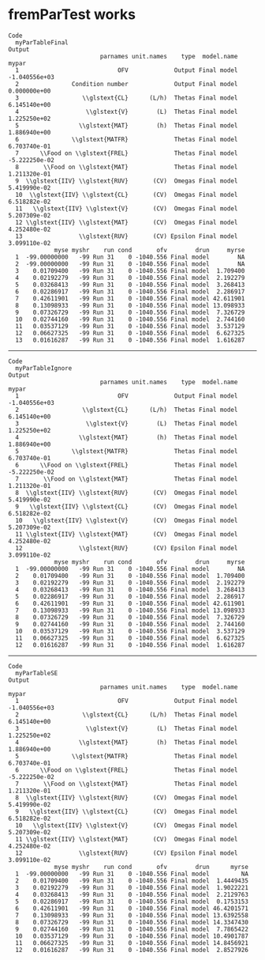 # fremParTest works

    Code
      myParTableFinal
    Output
                              parnames unit.names    type  model.name         mypar
      1                            OFV             Output Final model -1.040556e+03
      2               Condition number             Output Final model  0.000000e+00
      3                  \\glstext{CL}      (L/h)  Thetas Final model  6.145140e+00
      4                   \\glstext{V}        (L)  Thetas Final model  1.225250e+02
      5                 \\glstext{MAT}        (h)  Thetas Final model  1.886940e+00
      6               \\glstext{MATFR}             Thetas Final model  6.703740e-01
      7      \\Food on \\glstext{FREL}             Thetas Final model -5.222250e-02
      8       \\Food on \\glstext{MAT}             Thetas Final model  1.211320e-01
      9  \\glstext{IIV} \\glstext{RUV}       (CV)  Omegas Final model  5.419990e-02
      10  \\glstext{IIV} \\glstext{CL}       (CV)  Omegas Final model  6.518282e-02
      11   \\glstext{IIV} \\glstext{V}       (CV)  Omegas Final model  5.207309e-02
      12 \\glstext{IIV} \\glstext{MAT}       (CV)  Omegas Final model  4.252480e-02
      13                \\glstext{RUV}       (CV) Epsilon Final model  3.099110e-02
                 myse myshr    run cond       ofv        drun     myrse
      1  -99.00000000   -99 Run 31    0 -1040.556 Final model        NA
      2  -99.00000000   -99 Run 31    0 -1040.556 Final model        NA
      3    0.01709400   -99 Run 31    0 -1040.556 Final model  1.709400
      4    0.02192279   -99 Run 31    0 -1040.556 Final model  2.192279
      5    0.03268413   -99 Run 31    0 -1040.556 Final model  3.268413
      6    0.02286917   -99 Run 31    0 -1040.556 Final model  2.286917
      7    0.42611901   -99 Run 31    0 -1040.556 Final model 42.611901
      8    0.13098933   -99 Run 31    0 -1040.556 Final model 13.098933
      9    0.07326729   -99 Run 31    0 -1040.556 Final model  7.326729
      10   0.02744160   -99 Run 31    0 -1040.556 Final model  2.744160
      11   0.03537129   -99 Run 31    0 -1040.556 Final model  3.537129
      12   0.06627325   -99 Run 31    0 -1040.556 Final model  6.627325
      13   0.01616287   -99 Run 31    0 -1040.556 Final model  1.616287

---

    Code
      myParTableIgnore
    Output
                              parnames unit.names    type  model.name         mypar
      1                            OFV             Output Final model -1.040556e+03
      2                  \\glstext{CL}      (L/h)  Thetas Final model  6.145140e+00
      3                   \\glstext{V}        (L)  Thetas Final model  1.225250e+02
      4                 \\glstext{MAT}        (h)  Thetas Final model  1.886940e+00
      5               \\glstext{MATFR}             Thetas Final model  6.703740e-01
      6      \\Food on \\glstext{FREL}             Thetas Final model -5.222250e-02
      7       \\Food on \\glstext{MAT}             Thetas Final model  1.211320e-01
      8  \\glstext{IIV} \\glstext{RUV}       (CV)  Omegas Final model  5.419990e-02
      9   \\glstext{IIV} \\glstext{CL}       (CV)  Omegas Final model  6.518282e-02
      10   \\glstext{IIV} \\glstext{V}       (CV)  Omegas Final model  5.207309e-02
      11 \\glstext{IIV} \\glstext{MAT}       (CV)  Omegas Final model  4.252480e-02
      12                \\glstext{RUV}       (CV) Epsilon Final model  3.099110e-02
                 myse myshr    run cond       ofv        drun     myrse
      1  -99.00000000   -99 Run 31    0 -1040.556 Final model        NA
      2    0.01709400   -99 Run 31    0 -1040.556 Final model  1.709400
      3    0.02192279   -99 Run 31    0 -1040.556 Final model  2.192279
      4    0.03268413   -99 Run 31    0 -1040.556 Final model  3.268413
      5    0.02286917   -99 Run 31    0 -1040.556 Final model  2.286917
      6    0.42611901   -99 Run 31    0 -1040.556 Final model 42.611901
      7    0.13098933   -99 Run 31    0 -1040.556 Final model 13.098933
      8    0.07326729   -99 Run 31    0 -1040.556 Final model  7.326729
      9    0.02744160   -99 Run 31    0 -1040.556 Final model  2.744160
      10   0.03537129   -99 Run 31    0 -1040.556 Final model  3.537129
      11   0.06627325   -99 Run 31    0 -1040.556 Final model  6.627325
      12   0.01616287   -99 Run 31    0 -1040.556 Final model  1.616287

---

    Code
      myParTableSE
    Output
                              parnames unit.names    type  model.name         mypar
      1                            OFV             Output Final model -1.040556e+03
      2                  \\glstext{CL}      (L/h)  Thetas Final model  6.145140e+00
      3                   \\glstext{V}        (L)  Thetas Final model  1.225250e+02
      4                 \\glstext{MAT}        (h)  Thetas Final model  1.886940e+00
      5               \\glstext{MATFR}             Thetas Final model  6.703740e-01
      6      \\Food on \\glstext{FREL}             Thetas Final model -5.222250e-02
      7       \\Food on \\glstext{MAT}             Thetas Final model  1.211320e-01
      8  \\glstext{IIV} \\glstext{RUV}       (CV)  Omegas Final model  5.419990e-02
      9   \\glstext{IIV} \\glstext{CL}       (CV)  Omegas Final model  6.518282e-02
      10   \\glstext{IIV} \\glstext{V}       (CV)  Omegas Final model  5.207309e-02
      11 \\glstext{IIV} \\glstext{MAT}       (CV)  Omegas Final model  4.252480e-02
      12                \\glstext{RUV}       (CV) Epsilon Final model  3.099110e-02
                 myse myshr    run cond       ofv        drun      myrse
      1  -99.00000000   -99 Run 31    0 -1040.556 Final model         NA
      2    0.01709400   -99 Run 31    0 -1040.556 Final model  1.4449435
      3    0.02192279   -99 Run 31    0 -1040.556 Final model  1.9022221
      4    0.03268413   -99 Run 31    0 -1040.556 Final model  2.2129763
      5    0.02286917   -99 Run 31    0 -1040.556 Final model  0.1753153
      6    0.42611901   -99 Run 31    0 -1040.556 Final model 46.4201571
      7    0.13098933   -99 Run 31    0 -1040.556 Final model 13.6392558
      8    0.07326729   -99 Run 31    0 -1040.556 Final model 14.3347430
      9    0.02744160   -99 Run 31    0 -1040.556 Final model  7.7865422
      10   0.03537129   -99 Run 31    0 -1040.556 Final model 10.4901787
      11   0.06627325   -99 Run 31    0 -1040.556 Final model 14.8456921
      12   0.01616287   -99 Run 31    0 -1040.556 Final model  2.8527926

